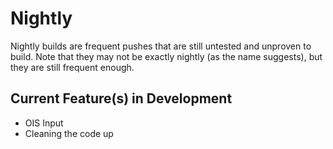 # Nightly

Nightly builds are frequent pushes that are still untested and unproven to build. Note that they may not be exactly nightly (as the name suggests), but they are still frequent enough.

## Current Feature(s) in Development
* OIS Input
* Cleaning the code up
